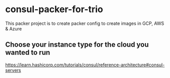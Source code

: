 # consul-packer-for-trio
This packer project is to create packer config to create images in GCP, AWS &amp; Azure

## Choose your instance type for the cloud you wanted to run
https://learn.hashicorp.com/tutorials/consul/reference-architecture#consul-servers

